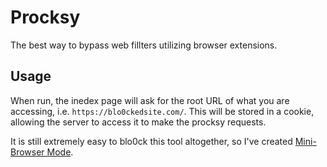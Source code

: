 # Procksy
The best way to bypass web fillters utilizing browser extensions. 

## Usage
When run, the inedex page will ask for the root URL of what you are accessing, i.e. `https://blo0ckedsite.com/`. This will be stored in a cookie, allowing the server to access it to make the procksy requests.

It is still extremely easy to blo0ck this tool altogether, so I've created [Mini-Browser Mode](mini-browser-mode-unblo0ckable). 

